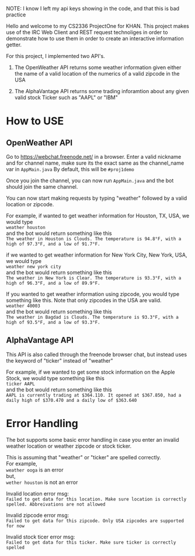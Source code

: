 NOTE: I know I left my api keys showing in the code, and that this is bad practice

Hello and welcome to my CS2336 ProjectOne for KHAN. This project makes use of the IRC Web Client and REST request technoliges in order to demonstrate how to use them in order to create an interactive information getter.

For this project, I implemented two API's.

1. The OpenWeather API returns some weather information given either the name of a valid location of the numerics of a valid zipcode in the USA

2. The AlphaVantage API returns some trading inforamtion about any given valid stock Ticker such as "AAPL" or "IBM"

# How to USE
## OpenWeather API
Go to https://webchat.freenode.net/ in a browser. Enter a valid nickname and for channel name, make sure its the exact same as the channel_name var in `AppMain.java`
By default, this will be `#proj1demo`

Once you join the channel, you can now run `AppMain.java` and the bot should join the same channel.

You can now start making requests by typing "weather" followed by a valid location or zipcode.

For example, if wanted to get weather information for Houston, TX, USA, we would type<br />
`weather houston`<br />
and the bot would return something like this<br />
`The weather in Houston is Clouds. The temperature is 94.8°F, with a high of 97.3°F, and a low of 91.7°F.`

if we wanted to get weather information for New York City, New York, USA, we would type<br />
`weather new york city`<br />
and the bot would return something like this<br />
`The weather in New York is Clear. The temperature is 93.3°F, with a high of 96.3°F, and a low of 89.9°F.`

If you wanted to get weather information using zipcode, you would type something like this. Note that only zipcodes in the USA are valid.<br />
`weather 40003`<br />
and the bot would return something like this<br />
`The weather in Bagdad is Clouds. The temperature is 93.3°F, with a high of 93.5°F, and a low of 93.3°F.`

## AlphaVantage API
This API is also called through the freenode browser chat, but instead uses the keyword of "ticker" instead of "weather"

For example, if we wanted to get some stock information on the Apple Stock, we would type something like this<br />
`ticker AAPL`<br />
and the bot would return something like this<br />
`AAPL is currently trading at $364.110. It opened at $367.850, had a daily high of $370.470 and a daily low of $363.640`

# Error Handling
The bot supports some basic error handling in case you enter an invalid weather location or weather zipcode or stock ticker.

This is assuming that "weather" or "ticker" are spelled correctly.<br />
For example,<br />
`weather ooga` is an error<br />
but,<br />
`wether houston` is not an error

Invalid location error msg:<br />
`Failed to get data for this location. Make sure location is correctly spelled. Abbreivations are not allowed`

Invalid zipcode error msg:<br />
`Failed to get data for this zipcode. Only USA zipcodes are supported for now`

Invalid stock ticer error msg:<br />
`Failed to get data for this ticker. Make sure ticker is correctly spelled`

